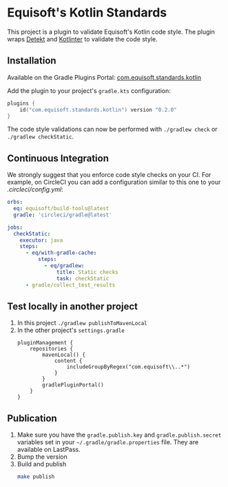 # Equisoft's Kotlin Standards

This project is a plugin to validate Equisoft's Kotlin code style. The plugin
wraps [Detekt](https://detekt.github.io/detekt/) and [Kotlinter](https://github.com/jeremymailen/kotlinter-gradle) to
validate the code style.

## Installation

Available on the Gradle Plugins
Portal: [com.equisoft.standards.kotlin](https://plugins.gradle.org/plugin/com.equisoft.standards.kotlin)

Add the plugin to your project's `gradle.kts` configuration:

```kotlin
plugins {
    id("com.equisoft.standards.kotlin") version "0.2.0"
}
```

The code style validations can now be performed with `./gradlew check` or `./gradlew checkStatic`.

## Continuous Integration

We strongly suggest that you enforce code style checks on your CI. For example, on CircleCI you can add a configuration
similar to this one to your _.circleci/config.yml_:

```yaml
orbs:
  eq: equisoft/build-tools@latest
  gradle: 'circleci/gradle@latest'

jobs:
  checkStatic:
    executor: java
    steps:
      - eq/with-gradle-cache:
          steps:
            - eq/gradlew:
                title: Static checks
                task: checkStatic
      - gradle/collect_test_results
```

## Test locally in another project

1. In this project `./gradlew publishToMavenLocal`
1. In the other project's `settings.gradle`
    ```
    pluginManagement {
        repositories {
            mavenLocal() {
                content {
                    includeGroupByRegex("com.equisoft\\..*")
                }
            }
            gradlePluginPortal()
        }
    }
    ```

## Publication

1. Make sure you have the `gradle.publish.key` and `gradle.publish.secret` variables set in
   your `~/.gradle/gradle.properties` file. They are available on LastPass.
1. Bump the version
1. Build and publish
    ```bash
    make publish
    ```
